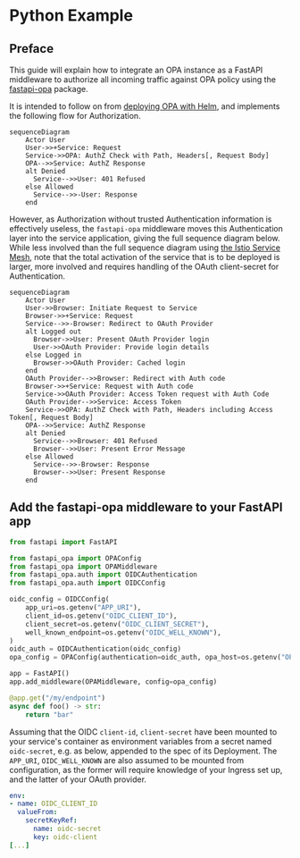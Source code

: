 # Python Example

## Preface

This guide will explain how to integrate an OPA instance as a FastAPI middleware to authorize all incoming traffic against OPA policy using the [fastapi-opa](https://github.com/busykoala/fastapi-opa) package.

It is intended to follow on from [deploying OPA with Helm](deploy-with-helm.md), and implements the following flow for Authorization.

```mermaid
sequenceDiagram
    Actor User
    User->>+Service: Request
    Service->>OPA: AuthZ Check with Path, Headers[, Request Body]
    OPA-->>Service: AuthZ Response
    alt Denied
      Service-->>User: 401 Refused
    else Allowed
      Service-->>-User: Response
    end
```

However, as Authorization without trusted Authentication information is effectively useless, the `fastapi-opa` middleware moves this Authentication layer into the service application, giving the full sequence diagram below. While less involved than the full sequence diagram using [the Istio Service Mesh](deploy-with-istio.md), note that the total activation of the service that is to be deployed is larger, more involved and requires handling of the OAuth client-secret for Authentication.

```mermaid
sequenceDiagram
    Actor User
    User->>Browser: Initiate Request to Service
    Browser->>+Service: Request
    Service-->>-Browser: Redirect to OAuth Provider
    alt Logged out
      Browser->>User: Present OAuth Provider login
      User->>OAuth Provider: Provide login details
    else Logged in
      Browser->>OAuth Provider: Cached login
    end
    OAuth Provider-->>Browser: Redirect with Auth code
    Browser->>+Service: Request with Auth code
    Service->>OAuth Provider: Access Token request with Auth Code
    OAuth Provider-->>Service: Access Token
    Service->>OPA: AuthZ Check with Path, Headers including Access Token[, Request Body]
    OPA-->>Service: AuthZ Response
    alt Denied
      Service-->>Browser: 401 Refused
      Browser-->>User: Present Error Message
    else Allowed
      Service-->>-Browser: Response
      Browser-->>User: Present Response
    end
```

## Add the fastapi-opa middleware to your FastAPI app

```python
from fastapi import FastAPI

from fastapi_opa import OPAConfig
from fastapi_opa import OPAMiddleware
from fastapi_opa.auth import OIDCAuthentication
from fastapi_opa.auth import OIDCConfig

oidc_config = OIDCConfig(
    app_uri=os.getenv("APP_URI"),
    client_id=os.getenv("OIDC_CLIENT_ID"),
    client_secret=os.getenv("OIDC_CLIENT_SECRET"),
    well_known_endpoint=os.getenv("OIDC_WELL_KNOWN"),
)
oidc_auth = OIDCAuthentication(oidc_config)
opa_config = OPAConfig(authentication=oidc_auth, opa_host=os.getenv("OPA_HOST"))

app = FastAPI()
app.add_middleware(OPAMiddleware, config=opa_config)

@app.get("/my/endpoint")
async def foo() -> str:
    return "bar"
```

Assuming that the OIDC `client-id`, `client-secret` have been mounted to your service's container as environment variables from a secret named `oidc-secret`, e.g. as below, appended to the spec of its Deployment. The `APP_URI`, `OIDC_WELL_KNOWN` are also assumed to be mounted from configuration, as the former will require knowledge of your Ingress set up, and the latter of your OAuth provider.

```yaml
env:
- name: OIDC_CLIENT_ID
  valueFrom:
    secretKeyRef:
      name: oidc-secret
      key: oidc-client
[...]
```
